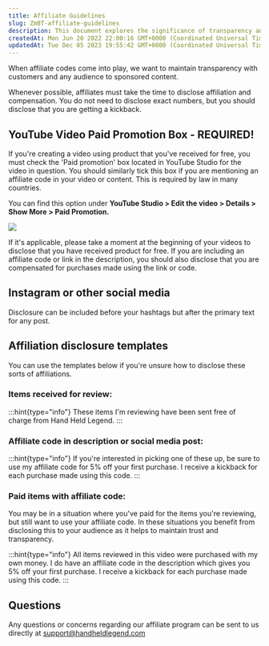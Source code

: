 ```yaml
---
title: Affiliate Guidelines
slug: Zm8T-affiliate-guidelines
description: This document explores the significance of transparency and disclosure in regard to affiliate codes and sponsored content. It emphasizes the necessity for affiliates to reveal their affiliation and compensation while avoiding disclosing specific figures. 
createdAt: Mon Jun 20 2022 22:00:16 GMT+0000 (Coordinated Universal Time)
updatedAt: Tue Dec 05 2023 19:55:42 GMT+0000 (Coordinated Universal Time)
---
```


When affiliate codes come into play, we want to maintain transparency with customers and any audience to sponsored content.

Whenever possible, affiliates must take the time to disclose affiliation and compensation. You do not need to disclose exact numbers, but you should disclose that you are getting a kickback.

## YouTube Video Paid Promotion Box - REQUIRED!

If you're creating a video using product that you've received for free, you must check the 'Paid promotion' box located in YouTube Studio for the video in question. You should similarly tick this box if you are mentioning an affiliate code in your video or content. This is required by law in many countries.

You can find this option under **YouTube Studio > Edit the video > Details > Show More > Paid Promotion.**

![](../../assets/ka9EkfvSUIPWRBq1LkWtC_image.png)

If it's applicable, please take a moment at the beginning of your videos to disclose that you have received product for free. If you are including an affiliate code or link in the description, you should also disclose that you are compensated for purchases made using the link or code.

## Instagram or other social media

Disclosure can be included before your hashtags but after the primary text for any post.&#x20;

## Affiliation disclosure templates

You can use the templates below if you're unsure how to disclose these sorts of affiliations.

### Items received for review:

:::hint{type="info"}
These items I'm reviewing have been sent free of charge from Hand Held Legend.&#x20;
:::

### Affiliate code in description or social media post:

:::hint{type="info"}
If you're interested in picking one of these up, be sure to use my affiliate code for 5% off your first purchase. I receive a kickback for each purchase made using this code.
:::

### Paid items with affiliate code:

You may be in a situation where you've paid for the items you're reviewing, but still want to use your affiliate code. In these situations you benefit from disclosing this to your audience as it helps to maintain trust and transparency.

:::hint{type="info"}
All items reviewed in this video were purchased with my own money. I do have an affiliate code in the description which gives you 5% off your first purchase. I receive a kickback for each purchase made using this code.
:::

## Questions

Any questions or concerns regarding our affiliate program can be sent to us directly at <support@handheldlegend.com>

